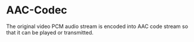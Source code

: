 # AAC-Codec
The original video PCM audio stream is encoded into AAC code stream so that it can be played or transmitted.
